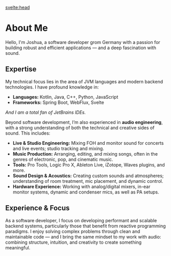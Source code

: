 <svelte:head>
  <title>About Me - Joshua Brandes</title>
  <meta name="description" content="Learn more about Joshua Brandes, a software developer focusing on JVM languages (Kotlin, Java), Spring Boot, reactive programming — and audio engineering.">
</svelte:head>

# About Me

Hello, I'm Joshua, a software developer grom Germany with a passion for building robust and
efficient applications — and a deep fascination with sound.

## Expertise

My technical focus lies in the area of JVM languages and modern backend technologies. I have profound
knowledge in:

* **Languages:** Kotlin, Java, C++, Python, JavaScript
* **Frameworks:** Spring Boot, WebFlux, Svelte

_And I am a total fan of JetBrains IDEs._

Beyond software development, I’m also experienced in **audio engineering**, with a strong understanding of both the technical and creative sides of sound. 
This includes:

* **Live & Studio Engineering:** Mixing FOH and monitor sound for concerts and live events; studio tracking and mixing.
* **Music Production:** Arranging, editing, and mixing songs, often in the genres of electronic, pop, and cinematic music.
* **Tools:** Pro Tools, Logic Pro X, Ableton Live, iZotope, Waves plugins, and more.
* **Sound Design & Acoustics:** Creating custom sounds and atmospheres; understanding of room treatment, mic placement, and dynamic control.
* **Hardware Experience:** Working with analog/digital mixers, in-ear monitor systems, dynamic and condenser mics, as well as PA setups.

## Experience & Focus

As a software developer, I focus on developing performant and scalable backend systems, particularly those that benefit from reactive programming paradigms. 
I enjoy solving complex problems through clean and maintainable code — 
and I bring the same mindset to my work with audio: combining structure, intuition, and creativity to create something meaningful.
